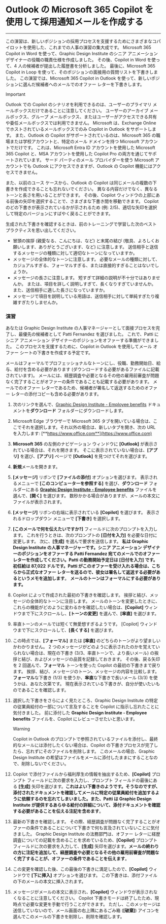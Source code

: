 # Outlook の Microsoft 365 Copilot を使用して採用通知メールを作成する
---
この演習は、新しいポジションの採用プロセスを支援するためにさまざまなコパイロットを使用した、これまでの人事の演習の集大成です。 Microsoft 365 Copilot in Word を使って、Graphic Design Institute のシニア アニメーション デザイナーの役職の職責仕様を作成しました。 その後、Copilot in Word を使って、4 人の候補者が提出した履歴書を分析しました。 最後に、Microsoft 365 Copilot in Loop を使って、そのポジションの面接用の質問リストを下書きしました。 この演習では、Microsoft 365 Copilot in Outlook を使って、新しいポジションに選んだ候補者へのメールでのオファー レターを下書きします。

> [!IMPORTANT]
>  Outlook での Copilot のシナリオを利用できるのは、ユーザーのプライマリ メールボックスだけであることに注意してください。 ユーザーのアーカイブ メールボックス、グループ メールボックス、またはユーザーがアクセスできる共有や委任メールボックスでは利用できません。 Microsoft は、Exchange Online でホストされているメールボックスでのみ Copilot in Outlook をサポートします。 また、Outlook の Copilot がサポートされているのは、Microsoft 365 の職場または学校アカウントと、特定のメール ドメインを持つ Microsoft アカウントでだけです。 これは、Microsoft Entra ID アカウントを使用した Microsoft 365 Copilot と、MSA アカウントを使用した Copilot Pro の両方を通じてサポートされています。 サード パーティのメール プロバイダーを使う Microsoft アカウントでも Outlook にアクセスできますが、Outlook の Copilot 機能にはアクセスできません。

また、以前のユース ケースから、Outlook の Copilot は同じメールの複数の下書きを作成できることも忘れないでください。 異なる内容だけでなく、異なるトーンと長さを用いることができます。 その後、Copilot ウィンドウの上部にある前後の矢印を選択することで、さまざまな下書き間を移動できます。 Copilot のどの下書きが表示されているかが示されるため (例: 2/5)、適切な矢印を選択して特定のバージョンにすばやく戻ることができます。

生成された下書きを確認するときは、前のトレーニングで学習した次のベスト プラクティスを思い出してください。

- 冒頭の挨拶 (親愛なる、こんにちは、など) と末尾の結び (敬具、よろしくお願いします、ありがとうございます、など) に注意します。 送信相手と送信するメッセージの種類に対して適切なトーンになっていますか。
- メッセージの全体的なトーンに注意します。 必要なメールの種類に対して、カジュアルすぎる、フォーマルすぎる、または直接的すぎることはないでしょうか。
- メッセージの長さに注意します。 短すぎて詳細の説明が不十分ではありませんか。 または、項目を詳しく説明しすぎて、長くなりすぎていませんか。 また、送信相手に適した長さになっていますか。
- メッセージで項目を説明している用語は、送信相手に対して単純すぎたり複雑すぎたりしませんか。

### 演習

あなたは Graphic Design Institute の人事マネージャーとして面接プロセスを完了し、最優先の候補者として Patti Fernandez を選びました。 これで、Patti にシニア アニメーション デザイナーのポジションをオファーする準備ができました。 このプロセスを支援するために、Copilot in Outlook を使用してメール オファー シートの下書きを作成する予定です。

メールはフォーマルでプロフェッショナルなトーンにし、役職、勤務開始日、給与、給付を含める必要があります (ダウンロードする必要があるファイルに記載されています)。 メールには、経歴調査や必要となるその他の雇用前審査が問題なく完了することがオファーの条件であることも記載する必要があります。 メールでのオファー レターであるため、候補者が署名して返送するためのオファー レターの添付コピーも含める必要があります。

1. 次のリンクを選んで、[Graphic Design Institute - Employee benefits](https://go.microsoft.com/fwlink/?linkid=2268825) ドキュメントを**ダウンロード** フォルダーにダウンロードします。
1. Microsoft Edge ブラウザーで Microsoft 365 タブを開いている場合は、ここでそれを選択します。それ以外の場合は、新しいタブを開き、次の URL を入力します: [**https://www.office.com**](https://www.office.com)
1. **Microsoft 365** の左側のナビゲーション ウィンドウに **[Outlook]** が表示されている場合は、それを開きます。 そこに表示されていない場合は、**[アプリ]** を選び、**[アプリ]** ページで **[Outlook]** を見つけてそれを選びます。 
1. **新規**メールを開きます。
1. **[メッセージ]** リボンで **[ファイルの添付]** オプションを選びます。 表示されるメニューで **[このコンピューターを参照する]** を選び、**ダウンロード** フォルダーにある [**Graphic Design Institute - Employee benefits**](https://go.microsoft.com/fwlink/?linkid=2268825) ファイルを選んで、**[開く]** を選びます。 数秒かかる場合がありますが、メールの本文にファイルが表示されます。
1. **[メッセージ]** リボンの右端に表示されている **[Copilot]** を選びます。 表示されるドロップダウン メニューで **[下書き]** を選択します。
1. **[このメールで何を伝えたいですか?]** フィールドに次のプロンプトを入力します。 これを行うときは、次のプロンプトの **[日付を入力]** を必要な日付に変更します。 次に、**[生成]** を選んで要求を送信します。 **私は Graphic Design Institute の人事マネージャーです。シニア アニメーション デザイナーのポジションをオファーする Patti Fernandez 宛てのメールでのオファー レターを作成してください。Patti の勤務開始予定日は [日付を入力] です。初任給は 87,022 ドルです。Patti がこのオファーを受け入れる場合は、こちらから正式なオファー レターを送るので、彼女は署名して返送する必要があるというメモを追加します**。 **メールのトーンはフォーマルにする必要があります。**
1. Copilot によって作成された最初の下書きを確認します。 挨拶と結び、メッセージの全体的なトーンに注目します。 メールのトーンを変更したときに、これらの機能がどのように変わるかを確認したい場合は、**[Copilot]** ウィンドウまで下にスクロールし、**[トーンの変更]** を選んで、**[率直]** を選びます。 
1. 率直トーンのメールでは短くて無愛想すぎるようです。 [Copilot] ウィンドウまで下にスクロールして、**[長くする]** を選びます。  
1. この時点では、**[フォーマル]** または **[率直]** のどちらのトーンがより望ましいかわかりません。 2 つのメッセージがどのように表示されたのかを覚えていられない場合は、現在の下書き (3/3、率直トーンで、より長いメール) の挨拶と結び、およびメッセージの品質を記録しておきます。 その後、戻る矢印を 2 回選んで、**フォーマル** トーンを使った Copilot の最初の下書きまで戻ります。 挨拶、結び、メッセージのトーン、メッセージの内容を比較します。 **フォーマル**な下書き (1/3) を使うか、**率直**な下書きで長いメール (3/3) を使うかは、あなた次第です。 現在表示されている下書きが、自分が使いたいものであることを確認します。
1. 選択した下書きをさらによく見たところ、Graphic Design Institute の特定の従業員給付の一部について言及することを Copilot に指示し忘れたことに気付きました。 前に添付した **Graphic Design Institute - Employee benefits** ファイルを、Copilot にレビューさせたいと思います。

    > [!WARNING]
    >  Copilot in Outlook のプロンプトで参照されているファイルを添付し、最終的なメールには添付したくない場合は、Copilot の下書きプロセスが完了したら、忘れずにそのファイルを削除します。 このメールの場合、Graphic Design Institute の希望はファイルをメールに添付したままにすることなので、削除しないでください。

1. Copilot で添付ファイルから福利厚生の情報を抽出するため、**[Copilot]** プロンプト フィールドに次の要求を入力し、プロンプト フィールドの最後にある **[生成]** 矢印を選びます。**これはよい下書きのようです。そうなのですが、添付されたドキュメントを確認してメールに特定の従業員給付を追加するように依頼するのを忘れてしまいました。また、Patti は Graphic Design Institute が提供するあらゆる給付の詳細について、添付ドキュメントを確認する必要があることを伝える注記を含めます**。
1. 最新の下書きを確認します。 その際、経歴調査が問題なく完了することがオファーの条件であることについて下書きで何も言及されていないことに気付きました。 Graphic Design Institute の法務部門は、オファー レターに経歴調査についての記載を含めることを求めているため、**[Copilot]** プロンプト フィールドに次の要求を入力して、**[生成]** 矢印を選びます。**メールの終わりの方に注記を追加して、経歴調査や必要となるその他の雇用前審査が問題なく完了することが、オファーの条件であることを伝えます**。
1. この変更を確認した後、この最後の下書きに満足したので、**[Copilot]** ウィンドウで **[下に挿入]** オプションを選びます。 この下書きは、添付ファイルの下のメールの本文に挿入されます。
1. メッセージがメールの本文に表示され、**[Copilot]** ウィンドウが表示されなくなることに注意してください。 Copilot 下書きモードは終了したため、現時点で必要な変更を手動で行うことができます。 ただし、このメッセージは送信していないので、メール画面の右上隅にあるごみ箱 (**[破棄]**) アイコンを選んでこのメールの下書きを削除し、削除を確認します。
